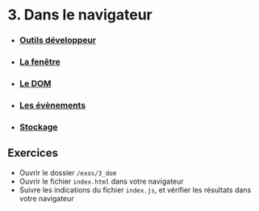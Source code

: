 # 3. Dans le navigateur

- ### [Outils développeur](./3-0_devtools.md)
- ### [La fenêtre](./3-1_window.md)
- ### [Le DOM](./3-2_dom.md)
- ### [Les évènements](./3-3_events.md)
- ### [Stockage](./3-4_storage.md)

## Exercices

- Ouvrir le dossier `/exos/3_dom`
- Ouvrir le fichier `index.html` dans votre navigateur
- Suivre les indications du fichier `index.js`, et vérifier les résultats dans votre navigateur
